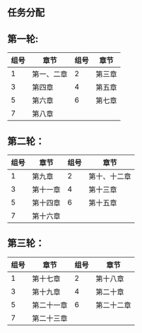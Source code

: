 ## 任务分配
## 第一轮:
|组号|章节|  组号| 章节|
|-----| -------- |------| ----|
| 1 |第一、二章|  2| 第三章|
|3|第四章 |4| 第五章|
|5|第六章|6|第七章|
|7|第八章| | |
 ## 第二轮：
 |组号|章节|  组号| 章节|
|-----| -------- |------| ----|
| 1 |第九章|  2| 第十、十二章|
|3|第十一章 |4| 第十三章|
|5|第十四章|6|第十五章|
|7|第十六章| | |

## 第三轮：
|组号|章节|  组号| 章节|
|-----| -------- |------| ----|
|1 |第十七章|  2| 第十八章|
|3|第十九章 |4| 第二十章|
|5|第二十一章|6|第二十二章|
|7|第二十三章| | |
